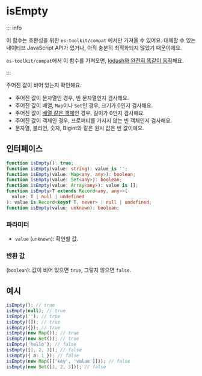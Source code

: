 # isEmpty

::: info

이 함수는 호환성을 위한 `es-toolkit/compat` 에서만 가져올 수 있어요. 대체할 수 있는 네이티브 JavaScript API가 있거나, 아직 충분히 최적화되지 않았기 때문이에요.

`es-toolkit/compat`에서 이 함수를 가져오면, [lodash와 완전히 똑같이 동작](../../../compatibility.md)해요.

:::

주어진 값이 비어 있는지 확인해요.

- 주어진 값이 문자열인 경우, 빈 문자열인지 검사해요.
- 주어진 값이 배열, `Map`이나 `Set`인 경우, 크기가 0인지 검사해요.
- 주어진 값이 [배열 같은 객체](../predicate/isArrayLike.md)인 경우, 길이가 0인지 검사해요.
- 주어진 값이 객체인 경우, 프로퍼티를 가지지 않는 빈 객체인지 검사해요.
- 문자열, 불리언, 숫자, Bigint와 같은 원시 값은 빈 값이에요.

## 인터페이스

```typescript
function isEmpty(): true;
function isEmpty(value: string): value is '';
function isEmpty(value: Map<any, any>): boolean;
function isEmpty(value: Set<any>): boolean;
function isEmpty(value: Array<any>): value is [];
function isEmpty<T extends Record<any, any>>(
  value: T | null | undefined
): value is Record<keyof T, never> | null | undefined;
function isEmpty(value: unknown): boolean;
```

### 파라미터

- `value` (`unknown`): 확인할 값.

### 반환 값

(`boolean`): 값이 비어 있으면 `true`, 그렇지 않으면 `false`.

## 예시

```typescript
isEmpty(); // true
isEmpty(null); // true
isEmpty(''); // true
isEmpty([]); // true
isEmpty({}); // true
isEmpty(new Map()); // true
isEmpty(new Set()); // true
isEmpty('hello'); // false
isEmpty([1, 2, 3]); // false
isEmpty({ a: 1 }); // false
isEmpty(new Map([['key', 'value']])); // false
isEmpty(new Set([1, 2, 3])); // false
```
